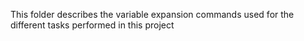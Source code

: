 This folder describes the variable expansion commands used for the different tasks performed in this project
